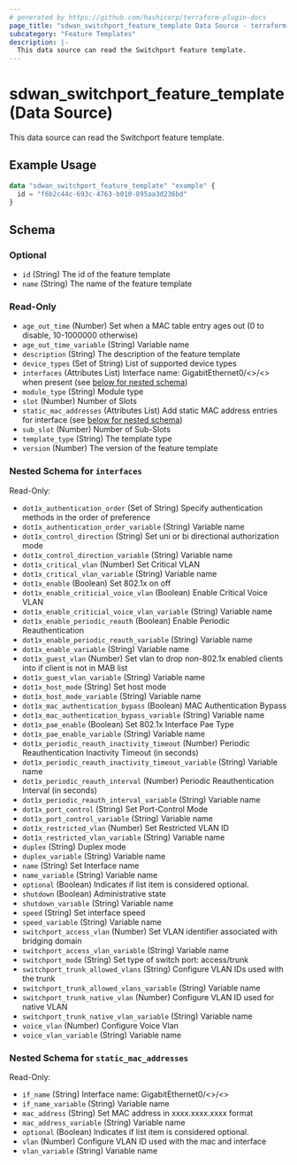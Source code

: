 ```yaml
---
# generated by https://github.com/hashicorp/terraform-plugin-docs
page_title: "sdwan_switchport_feature_template Data Source - terraform-provider-sdwan"
subcategory: "Feature Templates"
description: |-
  This data source can read the Switchport feature template.
---
```


# sdwan_switchport_feature_template (Data Source)

This data source can read the Switchport feature template.

## Example Usage

```terraform
data "sdwan_switchport_feature_template" "example" {
  id = "f6b2c44c-693c-4763-b010-895aa3d236bd"
}
```

<!-- schema generated by tfplugindocs -->
## Schema

### Optional

- `id` (String) The id of the feature template
- `name` (String) The name of the feature template

### Read-Only

- `age_out_time` (Number) Set when a MAC table entry ages out (0 to disable, 10-1000000 otherwise)
- `age_out_time_variable` (String) Variable name
- `description` (String) The description of the feature template
- `device_types` (Set of String) List of supported device types
- `interfaces` (Attributes List) Interface name: GigabitEthernet0/<>/<> when present (see [below for nested schema](#nestedatt--interfaces))
- `module_type` (String) Module type
- `slot` (Number) Number of Slots
- `static_mac_addresses` (Attributes List) Add static MAC address entries for interface (see [below for nested schema](#nestedatt--static_mac_addresses))
- `sub_slot` (Number) Number of Sub-Slots
- `template_type` (String) The template type
- `version` (Number) The version of the feature template

<a id="nestedatt--interfaces"></a>
### Nested Schema for `interfaces`

Read-Only:

- `dot1x_authentication_order` (Set of String) Specify authentication methods in the order of preference
- `dot1x_authentication_order_variable` (String) Variable name
- `dot1x_control_direction` (String) Set uni or bi directional authorization mode
- `dot1x_control_direction_variable` (String) Variable name
- `dot1x_critical_vlan` (Number) Set Critical VLAN
- `dot1x_critical_vlan_variable` (String) Variable name
- `dot1x_enable` (Boolean) Set 802.1x on off
- `dot1x_enable_criticial_voice_vlan` (Boolean) Enable Critical Voice VLAN
- `dot1x_enable_criticial_voice_vlan_variable` (String) Variable name
- `dot1x_enable_periodic_reauth` (Boolean) Enable Periodic Reauthentication
- `dot1x_enable_periodic_reauth_variable` (String) Variable name
- `dot1x_enable_variable` (String) Variable name
- `dot1x_guest_vlan` (Number) Set vlan to drop non-802.1x enabled clients into if client is not in MAB list
- `dot1x_guest_vlan_variable` (String) Variable name
- `dot1x_host_mode` (String) Set host mode
- `dot1x_host_mode_variable` (String) Variable name
- `dot1x_mac_authentication_bypass` (Boolean) MAC Authentication Bypass
- `dot1x_mac_authentication_bypass_variable` (String) Variable name
- `dot1x_pae_enable` (Boolean) Set 802.1x Interface Pae Type
- `dot1x_pae_enable_variable` (String) Variable name
- `dot1x_periodic_reauth_inactivity_timeout` (Number) Periodic Reauthentication Inactivity Timeout (in seconds)
- `dot1x_periodic_reauth_inactivity_timeout_variable` (String) Variable name
- `dot1x_periodic_reauth_interval` (Number) Periodic Reauthentication Interval (in seconds)
- `dot1x_periodic_reauth_interval_variable` (String) Variable name
- `dot1x_port_control` (String) Set Port-Control Mode
- `dot1x_port_control_variable` (String) Variable name
- `dot1x_restricted_vlan` (Number) Set Restricted VLAN ID
- `dot1x_restricted_vlan_variable` (String) Variable name
- `duplex` (String) Duplex mode
- `duplex_variable` (String) Variable name
- `name` (String) Set Interface name
- `name_variable` (String) Variable name
- `optional` (Boolean) Indicates if list item is considered optional.
- `shutdown` (Boolean) Administrative state
- `shutdown_variable` (String) Variable name
- `speed` (String) Set interface speed
- `speed_variable` (String) Variable name
- `switchport_access_vlan` (Number) Set VLAN identifier associated with bridging domain
- `switchport_access_vlan_variable` (String) Variable name
- `switchport_mode` (String) Set type of switch port: access/trunk
- `switchport_trunk_allowed_vlans` (String) Configure VLAN IDs used with the trunk
- `switchport_trunk_allowed_vlans_variable` (String) Variable name
- `switchport_trunk_native_vlan` (Number) Configure VLAN ID used for native VLAN
- `switchport_trunk_native_vlan_variable` (String) Variable name
- `voice_vlan` (Number) Configure Voice Vlan
- `voice_vlan_variable` (String) Variable name


<a id="nestedatt--static_mac_addresses"></a>
### Nested Schema for `static_mac_addresses`

Read-Only:

- `if_name` (String) Interface name: GigabitEthernet0/<>/<>
- `if_name_variable` (String) Variable name
- `mac_address` (String) Set MAC address in xxxx.xxxx.xxxx format
- `mac_address_variable` (String) Variable name
- `optional` (Boolean) Indicates if list item is considered optional.
- `vlan` (Number) Configure VLAN ID used with the mac and interface
- `vlan_variable` (String) Variable name
